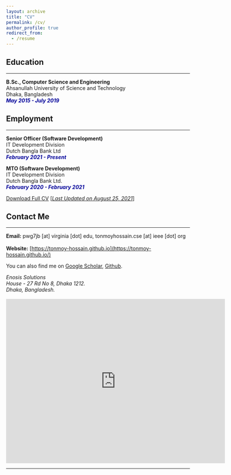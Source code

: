 ```yaml
---
layout: archive
title: "CV"
permalink: /cv/
author_profile: true
redirect_from:
  - /resume
---
```


## Education 
-------------
<b>B.Sc., Computer Science and Engineering</b><br />
Ahsanullah University of Science and Technology<br />
Dhaka, Bangladesh<br />
<i style='color:#000099;'>**May 2015 - July 2019**</i>

## Employment 
-------------
<b>Senior Officer (Software Development)</b><br />
IT Development Division <br/>
Dutch Bangla Bank Ltd<br />
<i style='color:#000099;'>**February 2021 - Present**</i><br/>

<b>MTO (Software Development)</b><br />
IT Development Division <br/>
Dutch Bangla Bank Ltd.<br />
<i style='color:#000099;'>**February 2020 - February 2021**</i>

[Download Full CV](https://tonmoy-hossain.github.io/files/TonmoyHossainCV.pdf) [<ins>*Last Updated on August 25, 2021*</ins>]

## Contact Me
-------------

**Email:** pwg7jb [at] virginia [dot] edu, tonmoyhossain.cse [at] ieee [dot] org<br /> 
 <br /> 
**Website:** [https://tonmoy-hossain.github.io](https://tonmoy-hossain.github.io/) <br />

You can also find me on [Google Scholar](https://scholar.google.com/citations?hl=en&user=LxGVl2wAAAAJ), [Github](https://github.com/tonmoy-hossain).

<address>
Enosis Solutions <br /> 
House - 27 Rd No 8, Dhaka 1212. <br /> 
Dhaka, Bangladesh. <br /> 
</address> 
<br /> 
<iframe src="https://maps.google.com/maps?q=Enosis%20Solutions,%20House%20-%2027%20Rd%20No%208,%20Dhaka%201212&t=&z=13&ie=UTF8&iwloc=&output=embed" width="600" height="450" frameborder="0" style="border:0;" allowfullscreen="" aria-hidden="false" tabindex="0"></iframe>

---
